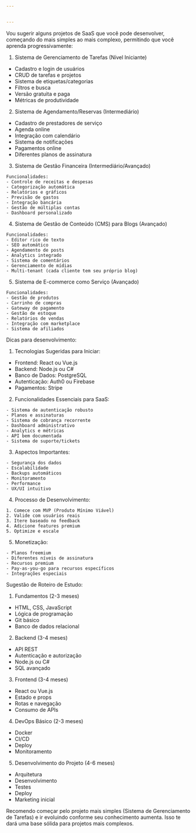 ```yaml
---


---
```


<p>Vou sugerir alguns projetos de SaaS que você pode desenvolver, começando do mais simples ao mais complexo, permitindo que você aprenda progressivamente:</p>
<ol>
<li>Sistema de Gerenciamento de Tarefas (Nível Iniciante)</li>
</ol>
<ul>
<li>Cadastro e login de usuários</li>
<li>CRUD de tarefas e projetos</li>
<li>Sistema de etiquetas/categorias</li>
<li>Filtros e busca</li>
<li>Versão gratuita e paga</li>
<li>Métricas de produtividade</li>
</ul>
<ol start="2">
<li>Sistema de Agendamento/Reservas (Intermediário)</li>
</ol>
<ul>
<li>Cadastro de prestadores de serviço</li>
<li>Agenda online</li>
<li>Integração com calendário</li>
<li>Sistema de notificações</li>
<li>Pagamentos online</li>
<li>Diferentes planos de assinatura</li>
</ul>
<ol start="3">
<li>Sistema de Gestão Financeira (Intermediário/Avançado)</li>
</ol>
<pre><code>Funcionalidades:
- Controle de receitas e despesas
- Categorização automática
- Relatórios e gráficos
- Previsão de gastos
- Integração bancária
- Gestão de múltiplas contas
- Dashboard personalizado
</code></pre>
<ol start="4">
<li>Sistema de Gestão de Conteúdo (CMS) para Blogs (Avançado)</li>
</ol>
<pre><code>Funcionalidades:
- Editor rico de texto
- SEO automático
- Agendamento de posts
- Analytics integrado 
- Sistema de comentários
- Gerenciamento de mídias
- Multi-tenant (cada cliente tem seu próprio blog)
</code></pre>
<ol start="5">
<li>Sistema de E-commerce como Serviço (Avançado)</li>
</ol>
<pre><code>Funcionalidades:
- Gestão de produtos
- Carrinho de compras
- Gateway de pagamento
- Gestão de estoque
- Relatórios de vendas
- Integração com marketplace
- Sistema de afiliados
</code></pre>
<p>Dicas para desenvolvimento:</p>
<ol>
<li>Tecnologias Sugeridas para Iniciar:</li>
</ol>
<ul>
<li>Frontend: React ou Vue.js</li>
<li>Backend: Node.js ou C#</li>
<li>Banco de Dados: PostgreSQL</li>
<li>Autenticação: Auth0 ou Firebase</li>
<li>Pagamentos: Stripe</li>
</ul>
<ol start="2">
<li>Funcionalidades Essenciais para SaaS:</li>
</ol>
<pre><code>- Sistema de autenticação robusto
- Planos e assinaturas
- Sistema de cobrança recorrente
- Dashboard administrativo
- Analytics e métricas
- API bem documentada
- Sistema de suporte/tickets
</code></pre>
<ol start="3">
<li>Aspectos Importantes:</li>
</ol>
<pre><code>- Segurança dos dados
- Escalabilidade
- Backups automáticos
- Monitoramento
- Performance
- UX/UI intuitivo
</code></pre>
<ol start="4">
<li>Processo de Desenvolvimento:</li>
</ol>
<pre><code>1. Comece com MVP (Produto Mínimo Viável)
2. Valide com usuários reais
3. Itere baseado no feedback
4. Adicione features premium
5. Optimize e escale
</code></pre>
<ol start="5">
<li>Monetização:</li>
</ol>
<pre><code>- Planos freemium
- Diferentes níveis de assinatura
- Recursos premium
- Pay-as-you-go para recursos específicos
- Integrações especiais
</code></pre>
<p>Sugestão de Roteiro de Estudo:</p>
<ol>
<li>Fundamentos (2-3 meses)</li>
</ol>
<ul>
<li>HTML, CSS, JavaScript</li>
<li>Lógica de programação</li>
<li>Git básico</li>
<li>Banco de dados relacional</li>
</ul>
<ol start="2">
<li>Backend (3-4 meses)</li>
</ol>
<ul>
<li>API REST</li>
<li>Autenticação e autorização</li>
<li>Node.js ou C#</li>
<li>SQL avançado</li>
</ul>
<ol start="3">
<li>Frontend (3-4 meses)</li>
</ol>
<ul>
<li>React ou Vue.js</li>
<li>Estado e props</li>
<li>Rotas e navegação</li>
<li>Consumo de APIs</li>
</ul>
<ol start="4">
<li>DevOps Básico (2-3 meses)</li>
</ol>
<ul>
<li>Docker</li>
<li>CI/CD</li>
<li>Deploy</li>
<li>Monitoramento</li>
</ul>
<ol start="5">
<li>Desenvolvimento do Projeto (4-6 meses)</li>
</ol>
<ul>
<li>Arquitetura</li>
<li>Desenvolvimento</li>
<li>Testes</li>
<li>Deploy</li>
<li>Marketing inicial</li>
</ul>
<p>Recomendo começar pelo projeto mais simples (Sistema de Gerenciamento de Tarefas) e ir evoluindo conforme seu conhecimento aumenta. Isso te dará uma base sólida para projetos mais complexos.</p>

